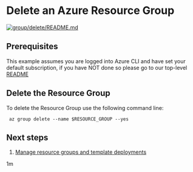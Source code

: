 
# Delete an Azure Resource Group

[![group/delete/README.md](https://github.com/Azure-Samples/java-on-azure-examples/actions/workflows/group_delete_README_md.yml/badge.svg)](https://github.com/Azure-Samples/java-on-azure-examples/actions/workflows/group_delete_README_md.yml)

## Prerequisites

This example assumes you are logged into Azure CLI and have set your default
subscription, if you have NOT done so please go to our top-level
[README](../../README.md)

## Delete the Resource Group

To delete the Resource Group use the following command line:

<!-- workflow.run()

  if [[ -z $REGION ]]; then
    export REGION=westus
  fi

  -->
<!-- workflow.cron(0 10 * * 2) -->
<!-- workflow.include(../create/README.md) -->

```shell
 az group delete --name $RESOURCE_GROUP --yes
```

<!-- workflow.directOnly()
export RESULT=$(az group show --name $RESOURCE_GROUP --output tsv --query name)
if [[ "$RESULT" == "$RESOURCE_GROUP" ]]; then
  exit 1
fi
  -->

## Next steps

1. [Manage resource groups and template deployments](https://docs.microsoft.com/cli/azure/group)

1m
